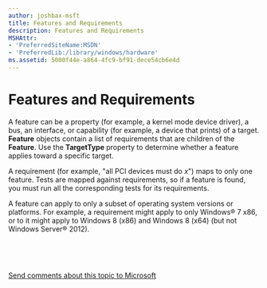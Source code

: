 ```yaml
---
author: joshbax-msft
title: Features and Requirements
description: Features and Requirements
MSHAttr:
- 'PreferredSiteName:MSDN'
- 'PreferredLib:/library/windows/hardware'
ms.assetid: 5000f44e-a864-4fc9-bf91-dece54cb6e4d
---
```


# Features and Requirements


A feature can be a property (for example, a kernel mode device driver), a bus, an interface, or capability (for example, a device that prints) of a target. **Feature** objects contain a list of requirements that are children of the **Feature**. Use the **TargetType** property to determine whether a feature applies toward a specific target.

A requirement (for example, "all PCI devices must do *x*") maps to only one feature. Tests are mapped against requirements, so if a feature is found, you must run all the corresponding tests for its requirements.

A feature can apply to only a subset of operating system versions or platforms. For example, a requirement might apply to only Windows® 7 x86, or to it might apply to Windows 8 (x86) and Windows 8 (x64) (but not Windows Server® 2012).

 

 

[Send comments about this topic to Microsoft](mailto:wsddocfb@microsoft.com?subject=Documentation%20feedback%20%5Bp_hck\p_hck%5D:%20Features%20and%20Requirements%20%20RELEASE:%20%284/27/2016%29&body=%0A%0APRIVACY%20STATEMENT%0A%0AWe%20use%20your%20feedback%20to%20improve%20the%20documentation.%20We%20don't%20use%20your%20email%20address%20for%20any%20other%20purpose,%20and%20we'll%20remove%20your%20email%20address%20from%20our%20system%20after%20the%20issue%20that%20you're%20reporting%20is%20fixed.%20While%20we're%20working%20to%20fix%20this%20issue,%20we%20might%20send%20you%20an%20email%20message%20to%20ask%20for%20more%20info.%20Later,%20we%20might%20also%20send%20you%20an%20email%20message%20to%20let%20you%20know%20that%20we've%20addressed%20your%20feedback.%0A%0AFor%20more%20info%20about%20Microsoft's%20privacy%20policy,%20see%20http://privacy.microsoft.com/default.aspx. "Send comments about this topic to Microsoft")





